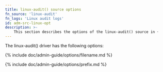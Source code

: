 ```yaml
---
title: linux-audit() source options
fn_source: 'linux-audit'
fn_logs: 'Linux audit logs'
id: adm-src-linux-opt
description: >-
    This section describes the options of the linux-audit() source in {{ site.product.short_name }}.
---
```


The linux-audit() driver has the following options:

{% include doc/admin-guide/options/filename.md %}

{% include doc/admin-guide/options/prefix.md %}
